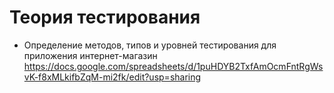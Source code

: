 
# Теория тестирования
-  Определение методов, типов и уровней тестирования для приложения интернет-магазин https://docs.google.com/spreadsheets/d/1puHDYB2TxfAmOcmFntRgWsvK-f8xMLkifbZqM-mi2fk/edit?usp=sharing
